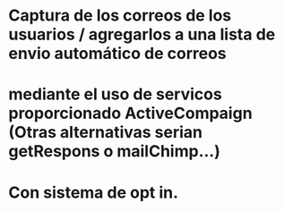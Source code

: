 # Captura de los correos de los usuarios / agregarlos a una lista de envio automático de correos
# mediante el uso de servicos proporcionado ActiveCompaign (Otras alternativas serian getRespons o mailChimp...)

# Con sistema de opt in.
